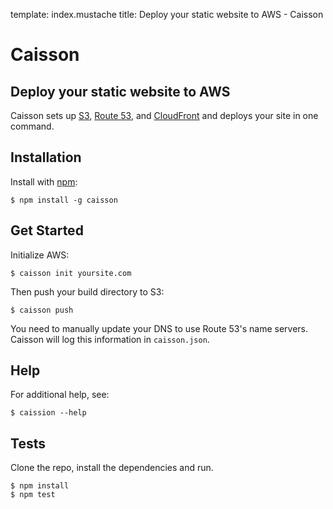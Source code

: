 template: index.mustache
title: Deploy your static website to AWS - Caisson

# Caisson

## Deploy your static website to AWS

Caisson sets up [S3](http://aws.amazon.com/s3/), [Route 53](http://aws.amazon.com/route53/), and [CloudFront](http://aws.amazon.com/cloudfront/) and deploys your site in one command.

## Installation

Install with [npm](https://npmjs.org/package/caisson):

```
$ npm install -g caisson
```

## Get Started

Initialize AWS:

```
$ caisson init yoursite.com
```

Then push your build directory to S3:

```
$ caisson push
```

You need to manually update your DNS to use Route 53's name servers. Caisson will log this information in `caisson.json`.

## Help

For additional help, see:

```
$ caission --help
```

## Tests

Clone the repo, install the dependencies and run.

```
$ npm install
$ npm test
```